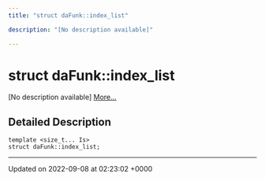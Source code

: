 ```yaml
---
title: "struct daFunk::index_list"

description: "[No description available]"

---
```


# struct daFunk::index_list



[No description available] [More...](#detailed-description)

## Detailed Description

```
template <size_t... Is>
struct daFunk::index_list;
```

-------------------------------

Updated on 2022-09-08 at 02:23:02 +0000